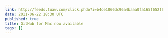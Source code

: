 ```yaml
---
link: http://feeds.tuaw.com/click.phdo?i=b4ce1066dc96a4baaa0fa165f652f6b8
date: 2011-06-22 18:30 UTC
published: true
title: GitHub for Mac now available
tags: []
---
```



